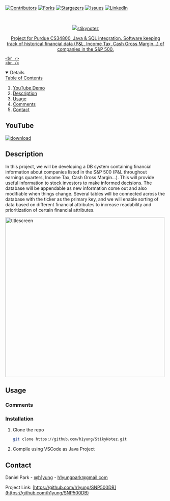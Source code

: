 <!-- Find and Replace All [repo_name] -->
<!-- Replace [product-screenshot] [product-url] -->
<!-- Other Badgets https://naereen.github.io/badges/ -->
[![Contributors][contributors-shield]][contributors-url]
[![Forks][forks-shield]][forks-url]
[![Stargazers][stars-shield]][stars-url]
[![Issues][issues-shield]][issues-url]
[![LinkedIn][linkedin-shield]][linkedin-url]

<!-- PROJECT LOGO -->
<br />
<p align="center">
  <a href="https://github.com/h1yung/SNP500DB">
    <img src="https://user-images.githubusercontent.com/54069717/167226468-b8d7dbdd-20a9-491d-a4fb-54b9ac3057ae.png>
  </a>

  <h3 align="center">stikynotez</h3>

  <p align="center">
    Project for Purdue CS34800. Java & SQL integration.
  Software keeping track of historical financial data (P&L, Income Tax, Cash Gross  Margin...) of companies in the S&P 500.

    <br />
    <br />
  </p>
</p>

<!-- TABLE OF CONTENTS -->
<details open="open">
  <summary>Table of Contents</summary>
  <ol>
    <li><a href="#youtube">YouTube Demo</a></li>
    <li><a href="#description">Description</a></li>
    <li><a href="#usage">Usage</a></li>
    <li><a href="#comments">Comments</a></li>
	<!-- <li><a href="#license">License</a></li> -->
    <li><a href="#contact">Contact</a></li>
  </ol>
</details>

<!-- YOUTUBE -->
## YouTube

[![download](https://user-images.githubusercontent.com/54069717/71476026-fcf71500-27b0-11ea-8027-5eb0df3fe527.png)](https://www.youtube.com/watch?v=I6Jv7J1VloU)

<!-- DESCRIPTION -->
## Description

In this project, we will be developing a DB system containing financial information about companies listed in the S&P 500 (P&L throughout earnings quarters, Income Tax, Cash Gross Margin…). This will provide useful information to stock investors to make informed decisions. The database will be appendable as new information come out and also modifiable when things change. Several tables will be connected across the database with the ticker as the primary key, and we will enable sorting of data based on different financial attributes to increase readability and prioritization of certain financial attributes.

<img width="500" alt="titlescreen" src="https://user-images.githubusercontent.com/54069717/167226468-b8d7dbdd-20a9-491d-a4fb-54b9ac3057ae.png">

<!-- USAGE -->
## Usage

<!-- COMMENTS -->
### Comments

### Installation

1. Clone the repo
   ```sh
   git clone https://github.com/h1yung/StikyNotez.git
   ```
2. Compile using VSCode as Java Project

<!-- CONTACT -->
## Contact

Daniel Park - [@h1yung][linkedin-url] - h1yungpark@gmail.com

Project Link: [https://github.com/h1yung/SNP500DB](https://github.com/h1yung/SNP500DB)

<!-- MARKDOWN LINKS & IMAGES -->
<!-- https://www.markdownguide.org/basic-syntax/#reference-style-links -->
[contributors-shield]: https://img.shields.io/github/contributors/h1yung/SNP500DB.svg?style=for-the-badge
[contributors-url]: https://github.com/h1yung/SNP500DB/graphs/contributors
[forks-shield]: https://img.shields.io/github/forks/h1yung/SNP500DB.svg?style=for-the-badge
[forks-url]: https://github.com/h1yung/SNP500DB/network/members
[stars-shield]: https://img.shields.io/github/stars/h1yung/SNP500DB.svg?style=for-the-badge
[stars-url]: https://github.com/h1yung/SNP500DB/stargazers
[issues-shield]: https://img.shields.io/github/issues/h1yung/SNP500DB.svg?style=for-the-badge
[issues-url]: https://github.com/h1yung/SNP500DB/issues
[linkedin-url]: https://www.linkedin.com/in/fifadaniel
[linkedin-shield]: https://img.shields.io/badge/-LinkedIn-black.svg?style=for-the-badge&logo=linkedin&colorB=555
